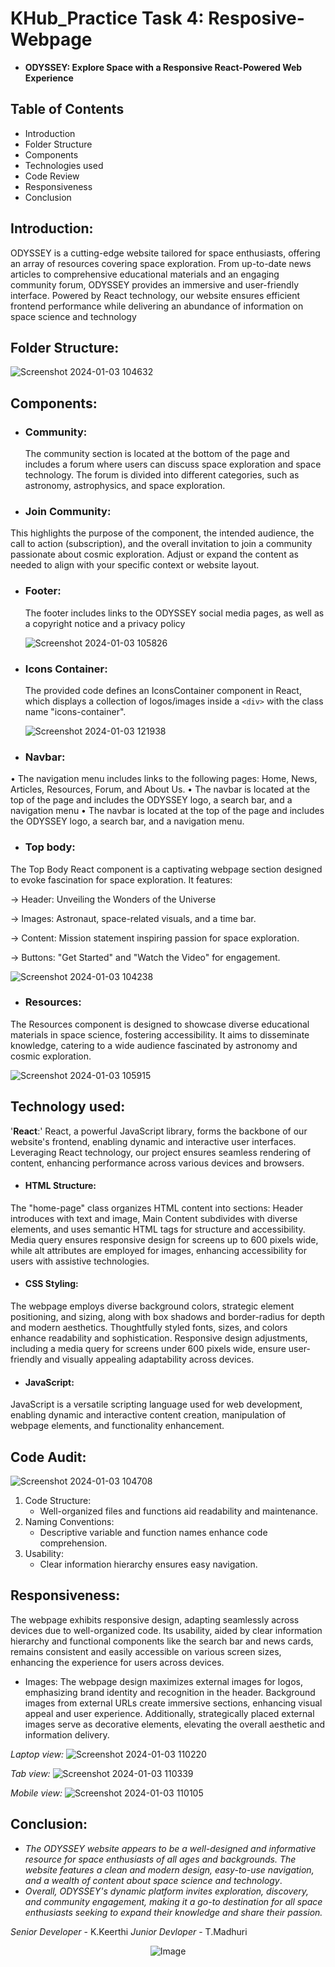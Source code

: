 # KHub_Practice Task 4: Resposive-Webpage
   - **ODYSSEY: Explore Space with a Responsive React-Powered Web Experience**
     
## Table of Contents
- Introduction
- Folder Structure
- Components
- Technologies used
-	Code Review
-	Responsiveness
-	Conclusion

## Introduction: 
ODYSSEY is a cutting-edge website tailored for space enthusiasts, offering an array of resources covering space exploration. From up-to-date news articles to comprehensive educational materials and an engaging community forum, ODYSSEY provides an immersive and user-friendly interface. Powered by React technology, our website ensures efficient frontend performance while delivering an abundance of information on space science and technology

## Folder Structure:
![Screenshot 2024-01-03 104632](https://github.com/Madhurithotakua/Resposive-Webpage/assets/104493027/42ad9115-c96c-417f-9f44-7588f83dc320)

## Components:

- ### Community:
  The community section is located at the bottom of the page and includes a forum where users can discuss space exploration and space technology. The forum is divided into different categories, such as astronomy, astrophysics, and space exploration.
  
-  ### Join Community:
  This highlights the purpose of the component, the intended audience, the call to action (subscription), and the overall invitation to join a community passionate about cosmic exploration. Adjust or expand the content as needed to align with your specific context or website layout.
  
- ### Footer:
  The footer includes links to the ODYSSEY social media pages, as well as a copyright notice and a privacy policy
  
  ![Screenshot 2024-01-03 105826](https://github.com/Madhurithotakua/Resposive-Webpage/assets/104493027/3479da3a-2f13-42b5-9bd9-c8c1034cab7d)
  
- ### Icons Container:
  The provided code defines an IconsContainer component in React, which displays a collection of logos/images inside a `<div>` with the class name "icons-container".
  
  ![Screenshot 2024-01-03 121938](https://github.com/Madhurithotakua/Resposive-Webpage/assets/104493027/03da09c4-0858-4256-8f93-382e74e640ed)

- ### Navbar:
•	The navigation menu includes links to the following pages: Home, News, Articles, Resources, Forum, and About Us.
•	The navbar is located at the top of the page and includes the ODYSSEY logo, a search bar, and a navigation menu
•	The navbar is located at the top of the page and includes the ODYSSEY logo, a search bar, and a navigation menu.

- ### Top body:
The Top Body React component is a captivating webpage section designed to evoke fascination for space exploration. It features:

-> Header: Unveiling the Wonders of the Universe

-> Images:  Astronaut, space-related visuals, and a time bar.

-> Content:  Mission statement inspiring passion for space exploration.

-> Buttons: "Get Started" and "Watch the Video" for engagement.
  
![Screenshot 2024-01-03 104238](https://github.com/Madhurithotakua/Resposive-Webpage/assets/104493027/c3dc1452-0309-4980-afa8-294b9535525b)

- ### Resources:
The Resources component is designed to showcase diverse educational materials in space science, fostering accessibility. It aims to disseminate knowledge, catering to a wide audience fascinated by astronomy and cosmic exploration.

![Screenshot 2024-01-03 105915](https://github.com/Madhurithotakua/Resposive-Webpage/assets/104493027/5c542831-5351-441f-b858-a73cccf34d85)

## Technology used:

'**React**:'
React, a powerful JavaScript library, forms the backbone of our website's frontend, enabling dynamic and interactive user interfaces.
Leveraging React technology, our project ensures seamless rendering of content, enhancing performance across various devices and browsers.

- #### HTML Structure:
The "home-page" class organizes HTML content into sections: Header introduces with text and image, Main Content subdivides with diverse elements, and uses semantic HTML tags for structure and accessibility. Media query ensures responsive design for screens up to 600 pixels wide, while alt attributes are employed for images, enhancing accessibility for users with assistive technologies.

- #### CSS Styling:
The webpage employs diverse background colors, strategic element positioning, and sizing, along with box shadows and border-radius for depth and modern aesthetics. Thoughtfully styled fonts, sizes, and colors enhance readability and sophistication. Responsive design adjustments, including a media query for screens under 600 pixels wide, ensure user-friendly and visually appealing adaptability across devices.

- #### JavaScript:
JavaScript is a versatile scripting language used for web development, enabling dynamic and interactive content creation, manipulation of webpage elements, and functionality enhancement.

## Code Audit:

![Screenshot 2024-01-03 104708](https://github.com/Madhurithotakua/Resposive-Webpage/assets/104493027/a2fc93a7-73d6-47c3-9fe6-528e2b6da41b)

1. Code Structure:
   - Well-organized files and functions aid readability and maintenance.
2. Naming Conventions: 
   - Descriptive variable and function names enhance code comprehension.
3. Usability:
   - Clear information hierarchy ensures easy navigation.

## Responsiveness:
The webpage exhibits responsive design, adapting seamlessly across devices due to well-organized code. Its usability, aided by clear information hierarchy and functional components like the search bar and news cards, remains consistent and easily accessible on various screen sizes, enhancing the experience for users across devices.
- Images:
  The webpage design maximizes external images for logos, emphasizing brand identity and recognition in the header. Background images from external URLs create immersive sections, enhancing visual appeal and user experience. Additionally, strategically placed external images serve as decorative elements, elevating the overall aesthetic and information delivery.
  
*Laptop view:*
![Screenshot 2024-01-03 110220](https://github.com/Madhurithotakua/Resposive-Webpage/assets/104493027/4c331cb6-02b6-47a1-b10e-ca95892cc0fd)

*Tab view:*
![Screenshot 2024-01-03 110339](https://github.com/Madhurithotakua/Resposive-Webpage/assets/104493027/490a30f8-4bef-4cbf-b7b0-4439026fa58e)

*Mobile view:*
![Screenshot 2024-01-03 110105](https://github.com/Madhurithotakua/Resposive-Webpage/assets/104493027/31a0d0b4-3d79-41d7-8966-dc4b7e1b9ea2)

## Conclusion:

-	*The ODYSSEY website appears to be a well-designed and informative resource for space enthusiasts of all ages and backgrounds. The website features a clean and modern design, easy-to-use navigation, and a wealth of content about space science and technology*. 
-	*Overall, ODYSSEY's dynamic platform invites exploration, discovery, and community engagement, making it a go-to destination for all space enthusiasts seeking to expand their knowledge and share their passion.*

 *Senior Developer* - K.Keerthi   *Junior Devloper* - T.Madhuri

<p align="center">
  <img src="https://tse1.mm.bing.net/th?id=OIP.VKiuaCydiCGnkqk-NSqwHgHaFj&pid=Api&P=0&h=180" alt="Image" />
</p>
